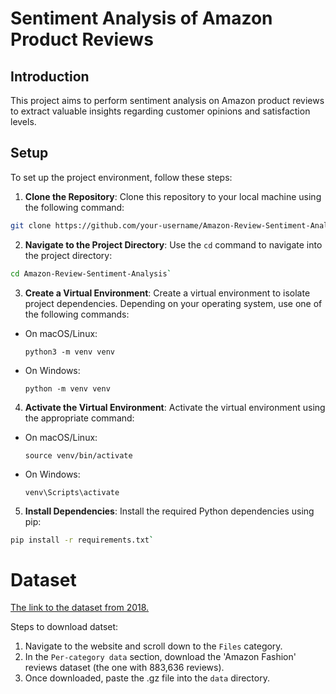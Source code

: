 # Sentiment Analysis of Amazon Product Reviews

## Introduction

This project aims to perform sentiment analysis on Amazon product reviews to extract valuable insights regarding customer opinions and satisfaction levels. 

## Setup

To set up the project environment, follow these steps:

1. **Clone the Repository**: Clone this repository to your local machine using the following command:
```bash 
git clone https://github.com/your-username/Amazon-Review-Sentiment-Analysis.git
```

2. **Navigate to the Project Directory**: Use the `cd` command to navigate into the project directory:

```bash
cd Amazon-Review-Sentiment-Analysis`
```

3. **Create a Virtual Environment**: Create a virtual environment to isolate project dependencies. Depending on your operating system, use one of the following commands:
- On macOS/Linux:
  ```
  python3 -m venv venv
  ```
- On Windows:
  ```
  python -m venv venv
  ```

4. **Activate the Virtual Environment**: Activate the virtual environment using the appropriate command:
- On macOS/Linux:
  ```
  source venv/bin/activate
  ```
- On Windows:
  ```
  venv\Scripts\activate
  ```

5. **Install Dependencies**: Install the required Python dependencies using pip:
```bash
pip install -r requirements.txt`
```


# Dataset

[The link to the dataset from 2018.](https://cseweb.ucsd.edu/~jmcauley/datasets/amazon_v2/#files)

Steps to download datset:
1. Navigate to the website and scroll down to the `Files` category.
2. In the `Per-category data` section, download the 'Amazon Fashion' reviews dataset (the one with 883,636 reviews).
3. Once downloaded, paste the .gz file into the `data` directory. 
